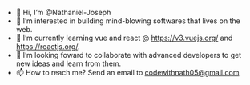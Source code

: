 - 👋 Hi, I’m @Nathaniel-Joseph
- 👀 I’m interested in building mind-blowing softwares that lives on the web.
- 🌱 I’m currently learning vue and react @ https://v3.vuejs.org/ and https://reactjs.org/.
- 💞️ I’m looking foward to collaborate with advanced developers to get new ideas and learn from them.
- 📫 How to reach me? Send an email to codewithnath05@gmail.com

<!---
Nathaniel-Joseph/Nathaniel-Joseph is a ✨ special ✨ repository because its `README.md` (this file) appears on your GitHub profile.
You can click the Preview link to take a look at your changes.
--->
